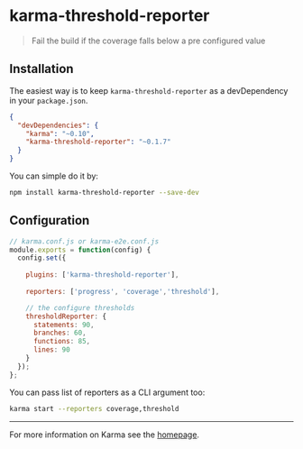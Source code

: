 # karma-threshold-reporter

> Fail the build if the coverage falls below a pre configured value

## Installation

The easiest way is to keep `karma-threshold-reporter` as a devDependency in your `package.json`.
```json
{
  "devDependencies": {
    "karma": "~0.10",
    "karma-threshold-reporter": "~0.1.7"
  }
}
```

You can simple do it by:
```bash
npm install karma-threshold-reporter --save-dev
```

## Configuration

```js
// karma.conf.js or karma-e2e.conf.js
module.exports = function(config) {
  config.set({
  
    plugins: ['karma-threshold-reporter'],
  
    reporters: ['progress', 'coverage','threshold'],

    // the configure thresholds
    thresholdReporter: {
      statements: 90,
      branches: 60,
      functions: 85,
      lines: 90
    }
  });
};
```

You can pass list of reporters as a CLI argument too:
```bash
karma start --reporters coverage,threshold
```

----

For more information on Karma see the [homepage].

[homepage]: http://karma-runner.github.com
